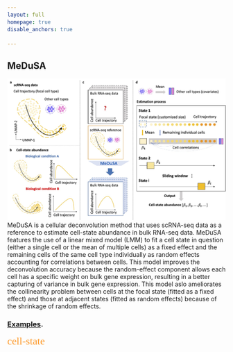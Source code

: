 ```yaml
---
layout: full
homepage: true
disable_anchors: true

---
```

## MeDuSA
![iDEA\_pipeline](Overview.jpg)
MeDuSA is a cellular deconvolution method that uses scRNA-seq data as a reference to estimate cell-state abundance in bulk RNA-seq data. MeDuSA features the use of a linear mixed model (LMM) to fit a cell state in question (either a single cell or the mean of multiple cells) as a fixed effect and the remaining cells of the same cell type individually as random effects accounting for correlations between cells. This model improves the deconvolution accuracy because the random-effect component allows each cell has a specific weight on bulk gene expression, resulting in a better capturing of variance in bulk gene expression. This model aslo ameliorates the collinearity problem between cells at the focal state (fitted as a fixed effect) and those at adjacent states (fitted as random effects) because of the shrinkage of random effects.

### [Examples](https://github.com/LeonSong1995/MeDuSA).

<font color = #fe9929 size=5 face="STCAIYUN">cell-state</font>
